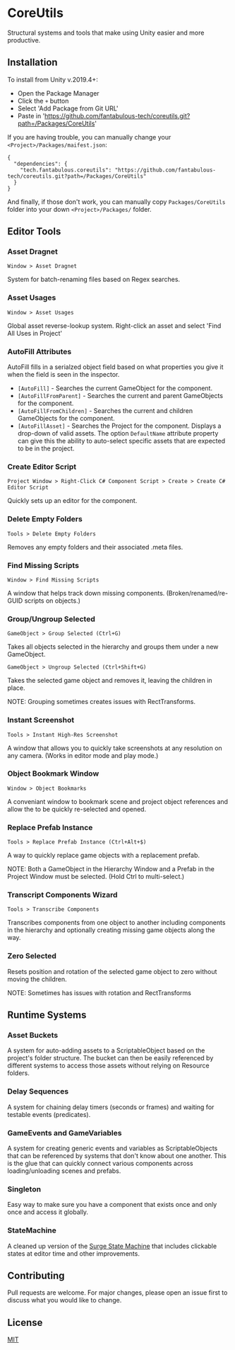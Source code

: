 # CoreUtils

Structural systems and tools that make using Unity easier and more productive.


## Installation

To install from Unity v.2019.4+:
- Open the Package Manager
- Click the `+` button
- Select 'Add Package from Git URL'
- Paste in 'https://github.com/fantabulous-tech/coreutils.git?path=/Packages/CoreUtils'

If you are having trouble, you can manually change your `<Project>/Packages/maifest.json`:
```
{
  "dependencies": {
    "tech.fantabulous.coreutils": "https://github.com/fantabulous-tech/coreutils.git?path=/Packages/CoreUtils"
  }
}
```

And finally, if those don't work, you can manually copy `Packages/CoreUtils` folder into your down `<Project>/Packages/` folder.


## Editor Tools

### Asset Dragnet

`Window > Asset Dragnet`

System for batch-renaming files based on Regex searches.

### Asset Usages

`Window > Asset Usages`

Global asset reverse-lookup system.
Right-click an asset and select 'Find All Uses in Project'

### AutoFill Attributes

AutoFill fills in a serialzed object field based on what properties you give it when the field is seen in the inspector.

- `[AutoFill]` - Searches the current GameObject for the component.
- `[AutoFillFromParent]` - Searches the current and parent GameObjects for the component.
- `[AutoFillFromChildren]` - Searches the current and children GameObjects for the component.
- `[AutoFillAsset]` - Searches the Project for the component. Displays a drop-down of valid assets. The option `DefaultName` attribute property can give this the ability to auto-select specific assets that are expected to be in the project.

### Create Editor Script

`Project Window > Right-Click C# Component Script > Create > Create C# Editor Script`

Quickly sets up an editor for the component.

### Delete Empty Folders

`Tools > Delete Empty Folders`

Removes any empty folders and their associated .meta files.

### Find Missing Scripts

`Window > Find Missing Scripts`

A window that helps track down missing components. (Broken/renamed/re-GUID scripts on objects.)

### Group/Ungroup Selected

`GameObject > Group Selected (Ctrl+G)`

Takes all objects selected in the hierarchy and groups them under a new GameObject.

`GameObject > Ungroup Selected (Ctrl+Shift+G)`

Takes the selected game object and removes it, leaving the children in place.

NOTE: Grouping sometimes creates issues with RectTransforms.

### Instant Screenshot

`Tools > Instant High-Res Screenshot`

A window that allows you to quickly take screenshots at any resolution on any camera. (Works in editor mode and play mode.)

### Object Bookmark Window

`Window > Object Bookmarks`

A conveniant window to bookmark scene and project object references and allow the to be quickly re-selected and opened.

### Replace Prefab Instance

`Tools > Replace Prefab Instance (Ctrl+Alt+$)`

A way to quickly replace game objects with a replacement prefab.

NOTE: Both a GameObject in the Hierarchy Window and a Prefab in the Project Window must be selected. (Hold Ctrl to multi-select.)

### Transcript Components Wizard

`Tools > Transcribe Components`

Transcribes components from one object to another including components in the hierarchy and optionally creating missing game objects along the way.

### Zero Selected

Resets position and rotation of the selected game object to zero without moving the children.

NOTE: Sometimes has issues with rotation and RectTransforms


## Runtime Systems

### Asset Buckets

A system for auto-adding assets to a ScriptableObject based on the project's folder structure. The bucket can then be easily referenced by different systems to access those assets without relying on Resource folders.

### Delay Sequences

A system for chaining delay timers (seconds or frames) and waiting for testable events (predicates).

### GameEvents and GameVariables

A system for creating generic events and variables as ScriptableObjects that can be referenced by systems that don't know about one another. This is the glue that can quickly connect various components across loading/unloading scenes and prefabs.

### Singleton

Easy way to make sure you have a component that exists once and only once and access it globally.

### StateMachine

A cleaned up version of the [Surge State Machine](http://surge.pixelplacement.com/statemachine.html) that includes clickable states at editor time and other improvements.


## Contributing

Pull requests are welcome. For major changes, please open an issue first to discuss what you would like to change.


## License

[MIT](https://choosealicense.com/licenses/mit/)